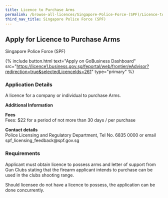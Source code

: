 ```yaml
---
title: Licence to Purchase Arms
permalink: /browse-all-licences/Singapore-Police-Force-(SPF)/Licence-to-Purchase-Arms
third_nav_title: Singapore Police Force (SPF)
---
```


## Apply for Licence to Purchase Arms

Singapore Police Force (SPF)

{% include button.html text="Apply on GoBusiness Dashboard" src="https://licence1.business.gov.sg/feportal/web/frontier/eAdvisor?redirection=true&selectedLicenceIds=261" type="primary" %}

### Application Details

<p>A licence for a company or individual to purchase Arms.</p>

**Additional Information**

<p><strong>Fees</strong><br>
Fees: $22 for a period of not more than 30 days / per purchase
</p>

<p><strong>Contact details</strong><br>Police Licensing and Regulatory Department, Tel No. 6835 0000 or email spf_licensing_feedback@spf.gov.sg</p>


### Requirements

<p>Applicant must obtain licence to possess arms and letter of support from Gun Clubs stating that the firearm applicant intends to purchase can be used in the clubs shooting range.</p>
<p>Should licensee do not have a licence to possess, the application can be done concurrently.</p>

